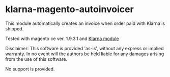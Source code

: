 # klarna-magento-autoinvoicer

This module automatically creates an invoice when order paid with Klarna is shipped.

Tested with magento ce ver. 1.9.3.1 and [Klarna module](https://www.magentocommerce.com/magento-connect/klarna-payment-extension-1.html)

Disclaimer:
This software is provided 'as-is', without any express or implied
warranty. In no event will the authors be held liable for any damages
arising from the use of this software.

No support is provided.